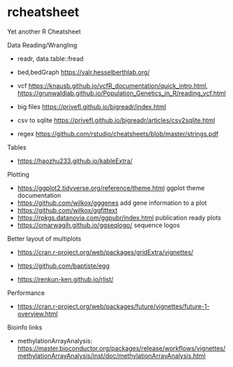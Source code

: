 # rcheatsheet
Yet another R Cheatsheet

Data Reading/Wrangling

* readr, data.table::fread
* bed,bedGraph https://valr.hesselberthlab.org/
* vcf https://knausb.github.io/vcfR_documentation/quick_intro.html, https://grunwaldlab.github.io/Population_Genetics_in_R/reading_vcf.html
* big files  https://privefl.github.io/bigreadr/index.html
* csv to sqlite https://privefl.github.io/bigreadr/articles/csv2sqlite.html

* regex https://github.com/rstudio/cheatsheets/blob/master/strings.pdf

Tables

* https://haozhu233.github.io/kableExtra/

Plotting

* https://ggplot2.tidyverse.org/reference/theme.html ggplot theme documentation
* https://github.com/wilkox/gggenes add gene information to a plot
* https://github.com/wilkox/ggfittext 
* https://rpkgs.datanovia.com/ggpubr/index.html publication ready plots
* https://omarwagih.github.io/ggseqlogo/ sequence logos

Better layout of multiplots

* https://cran.r-project.org/web/packages/gridExtra/vignettes/
* https://github.com/baptiste/egg

* https://renkun-ken.github.io/rlist/


Performance

* https://cran.r-project.org/web/packages/future/vignettes/future-1-overview.html


Bioinfo links

* methylationArrayAnalysis: https://master.bioconductor.org/packages/release/workflows/vignettes/methylationArrayAnalysis/inst/doc/methylationArrayAnalysis.html
